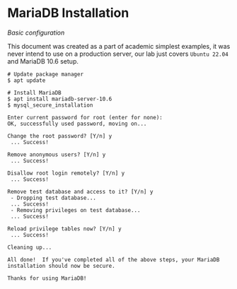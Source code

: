 # MariaDB Installation
*Basic configuration*

<aside class="notice">
This document was created as a part of academic simplest examples, it was never intend to use on a production server, our lab just covers <code>Ubuntu 22.04</code> and </code>MariaDB 10.6</code> setup.
</aside>

```shell
# Update package manager
$ apt update

# Install MariaDB
$ apt install mariadb-server-10.6
$ mysql_secure_installation

Enter current password for root (enter for none): 
OK, successfully used password, moving on...

Change the root password? [Y/n] y
 ... Success!

Remove anonymous users? [Y/n] y
 ... Success!

Disallow root login remotely? [Y/n] y
 ... Success!

Remove test database and access to it? [Y/n] y
 - Dropping test database...
 ... Success!
 - Removing privileges on test database...
 ... Success!

Reload privilege tables now? [Y/n] y
 ... Success!

Cleaning up...

All done!  If you've completed all of the above steps, your MariaDB
installation should now be secure.

Thanks for using MariaDB!
```
